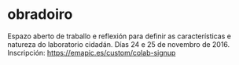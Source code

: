 # obradoiro

Espazo aberto de traballo e reflexión para definir as características e natureza do laboratorio cidadán. Días 24 e 25 de novembro de 2016. Inscripción: https://emapic.es/custom/colab-signup